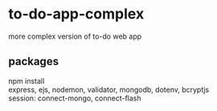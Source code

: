 # to-do-app-complex
more complex version of to-do web app
## packages
npm install  
express, ejs, nodemon, validator, mongodb, dotenv, bcryptjs  
session: connect-mongo, connect-flash
